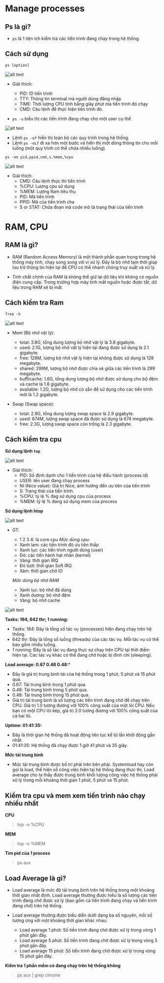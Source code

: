 # Manage processes

## Ps là gì?
- `ps` là 1 tiện ích kiểm tra các tiến trình đang chạy trong hệ thống.

## Cách sử dụng

```
ps [option]
```
![alt text](img/ps.png)

- Giải thích:
    - PID: ID tiến trình
    - TTY: Thông tin terminal mà người dùng đăng nhập
    - TIME: Thời lượng CPU tính bằng giây phút mà tiến trình đó chạy
    - CMD: Câu lệnh để thực hiện tiến trình đó.

	
- `ps -u` biểu thị các tiến trình đang chạy cho một user cụ thể 

![alt text](img/ps-u.png)

- Lệnh `ps -ef` hiển thị toàn bộ các quy trình trong hệ thống. 
- Lệnh `ps -eLf` đi xa hơn một bước và hiển thị một dòng thông tin cho mỗi luồng (một quy trình có thể chứa nhiều luồng).

`ps -eo pid,ppid,cmd,s,%mem,%cpu`

![alt text](img/ps-eo.png)

- Giải thích:
  - CMD: Câu lệnh thực thi tiến trình
  - %CPU: Lượng cpu sử dụng
  - %MEM: Lượng Ram tiêu thụ
  - PID: Mã tiến trình
  - PPID: Mã của tiến trình cha
  - S or STAT: Chứa đoạn mã code mô tả trạng thái của tiến trình

# RAM, CPU

## RAM là gì?
- RAM (Random Access Memory) là một thành phần quan trọng trong hệ thống máy tính, chạy song song với vi xử lý. Đây là bộ nhớ tạm thời giúp lưu trữ thông tin hiện tại để CPU có thể nhanh chóng truy xuất và xử lý.

- Tính chất chính của RAM là không thể giữ lại dữ liệu khi không có nguồn điện cung cấp. Trong trường hợp máy tính mất nguồn hoặc được tắt, dữ liệu trong RAM sẽ bị mất.

## Cách kiểm tra Ram
```
free -h
```

![alt text](img/free-h.png)

- Mem (Bộ nhớ vật lý):
  - total: 3.8G, tổng dung lượng bộ nhớ vật lý là 3.8 gigabyte.
  - used: 2.1G, lượng bộ nhớ vật lý hiện tại đang được sử dụng là 2.1 gigabyte.
  - free: 128M, lượng bộ nhớ vật lý hiện tại không được sử dụng là 128 megabyte.
  - shared: 299M, lượng bộ nhớ được chia sẻ giữa các tiến trình là 299 megabyte.
  - buff/cache: 1.6G, tổng dung lượng bộ nhớ được sử dụng cho bộ đệm và cache là 1.6 gigabyte.
  - available: 1.2G, lượng bộ nhớ có sẵn để sử dụng cho các tiến trình mới là 1.2 gigabyte.

- Swap (Swap space):
  - total: 2.9G, tổng dung lượng swap space là 2.9 gigabyte.
  - used: 674M, lượng swap space đã được sử dụng là 674 megabyte.
  - free: 2.3G, lượng swap space còn trống là 2.3 gigabyte.

## Cách kiểm tra cpu

**Sử dụng lệnh `top`**

![alt text](img/top.png)

- Giải thích:
  - PID: Số định dạnh cho 1 tiến trình của hệ điều hành (process id)
  - USER: tên user đang chạy process
  - NI (Nice value): Giá trị Nice, ảnh hưởng đến ưu tiên của tiến trình
  - S: Trạng thái của tiến trình.
  - %CPU: tỷ lệ % đag sử dụng cpu của process
  - %MEM: tỷ lệ % đang sử dụng mem của process
  

**Sử dụng lệnh htop**

![alt text](img/htop.png)

- GT: 
  - 1 2 3 4: là core cpu
  *Mức dùng cpu:*
  - Xanh lam: các tiến trình độ ưu tiên thấp
  - Xanh lục: các tiến trình người dùng (user)
  - Đỏ: các tiến hành hạt nhân (kernel)
  - Vàng: thời gian IRQ
  - Đỏ tươi: thời gian Soft IRQ
  - Xám: thời gian chờ IO

  *Mức dùng bộ nhớ RAM*
  - Xanh lục: bộ nhớ đã dùng
  - Xanh dương: bộ nhớ đệm
  - Vàng: bộ nhớ cache

![alt text](img/htop2.png)

**Tasks: 164, 642 thr; 1 running:**

- Tasks: 164: Đây là tổng số tác vụ (processes) hiện đang chạy trên hệ thống.
- 642 thr: Đây là tổng số luồng (threads) của các tác vụ. Mỗi tác vụ có thể bao gồm nhiều luồng.
- 1 running: Đây là số tác vụ đang thực sự chạy trên CPU tại thời điểm hiện tại. Các tác vụ khác có thể đang chờ hoặc bị đình chỉ (sleeping).

**Load average: 0.67 0.48 0.48:***

- Đây là giá trị trung bình tải của hệ thống trong 1 phút, 5 phút và 15 phút qua.
- 0.67: Tải trung bình trong 1 phút qua.
- 0.48: Tải trung bình trong 5 phút qua.
- 0.48: Tải trung bình trong 15 phút qua.
- Giá trị tải trung bình là số lượng các tiến trình đang chờ để chạy trên CPU. Giá trị 1.0 tương đương với 100% công suất của một lõi CPU. Nếu bạn có một CPU lõi kép, giá trị 2.0 tương đương với 100% công suất của cả hai lõi.

**Uptime: 01:41:35:**

- Đây là thời gian hệ thống đã hoạt động liên tục kể từ lần khởi động gần nhất.
- 01:41:35: Hệ thống đã chạy được 1 giờ 41 phút và 35 giây.

**Mức tải trung bình**

- Mức tải trung bình được bố trí phái trên bên phải. Systemload hay còn gọi là load, thể hiện số công việc hiện tại hệ thống đang thực thi. Load average cho ta thấy được trung bình khối lượng công việc hệ thống phải xử lý trong mỗi khoảng thời gian 1 phút, 5 phút và 15 phút.

## Kiểm tra cpu và mem xem tiến trình nào chạy nhiều nhất

**CPU**
>top -o %CPU

**MEM**
>top -o %MEM

**Tìm pid của 1 process**
> ps aux

## Load Average là gì?

- Load average là mức độ tải trung bình trên hệ thống trong một khoảng thời gian nhất định. Load average thường được hiểu là số lượng các tiến trình đang chờ được xử lý (bao gồm cả tiến trình đang chạy và tiến trình đang chờ) trên hệ thống.

- Load average thường được biểu diễn dưới dạng ba số nguyên, mỗi số tương ứng với một khoảng thời gian khác nhau:

  - Load average 1 phút: Số tiến trình đang chờ được xử lý trong vòng 1 phút gần đây.
  - Load average 5 phút: Số tiến trình đang chờ được xử lý trong vòng 5 phút gần đây.
  - Load average 15 phút: Số tiến trình đang chờ được xử lý trong vòng 15 phút gần đây.

**Kiểm tra 1 phần mềm có đang chạy trên hệ thống không**

> ps aux | grep chrome

